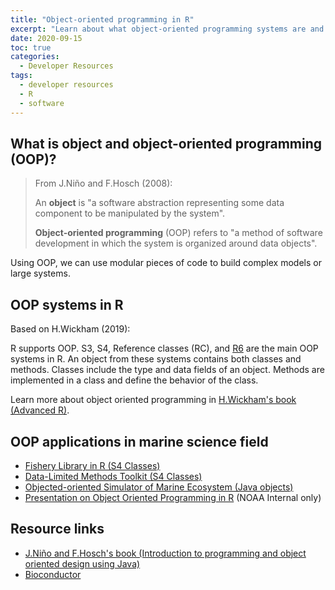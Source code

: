 ```yaml
---
title: "Object-oriented programming in R"
excerpt: "Learn about what object-oriented programming systems are and how they are implemented in R"
date: 2020-09-15
toc: true
categories:
  - Developer Resources
tags:
  - developer resources
  - R
  - software
---
```


## What is object and object-oriented programming (OOP)?

>From J.Niño and F.Hosch (2008):
>
>An **object** is "a software abstraction representing some data component to be manipulated by the system".
>
>**Object-oriented programming** (OOP) refers to "a method of software development in which the system is organized around data objects".


Using OOP, we can use modular pieces of code to build complex models or large systems.

## OOP systems in R

Based on H.Wickham (2019):

R supports OOP. S3, S4, Reference classes (RC), and [R6](https://r6.r-lib.org/) are the main OOP systems in R. An object from these systems contains both classes and methods. Classes include the type and data fields of an object. Methods are implemented in a class and define the behavior of the class.

Learn more about object oriented programming in [H.Wickham's book (Advanced R)](https://adv-r.hadley.nz/oo.html).

## OOP applications in marine science field

- [Fishery Library in R (S4 Classes)](https://flr-project.org/)
- [Data-Limited Methods Toolkit (S4 Classes)](https://dlmtool.github.io/DLMtool/userguide/introduction.html)
- [Objected-oriented Simulator of Marine Ecosystem (Java objects)](http://www.osmose-model.org/object-oriented-simulator-marine-ecosystems)
- [Presentation on Object Oriented Programming in R](https://docs.google.com/presentation/d/1twfJtgg6pq9Obur-lBDvOBO7CA2nQdzutsWusV4OhI0/edit?usp=sharing) (NOAA Internal only)


## Resource links

- [J.Niño and F.Hosch's book (Introduction to programming and object oriented design using Java)](http://www.cs.uno.edu/~fred/nhText/index.html)
- [Bioconductor](https://www.bioconductor.org/)
